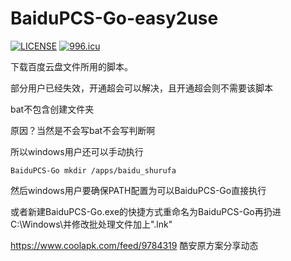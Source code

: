 # BaiduPCS-Go-easy2use

[![LICENSE](https://img.shields.io/badge/license-Anti%20996-blue.svg)](https://raw.githubusercontent.com/poly000/BaiduPCS-Go-easy2use/master/LICENSE) [![996.icu](https://img.shields.io/badge/link-996.icu-red.svg)](https://996.icu)

下载百度云盘文件所用的脚本。

部分用户已经失效，开通超会可以解决，且开通超会则不需要该脚本

bat不包含创建文件夹

原因？当然是不会写bat不会写判断啊

所以windows用户还可以手动执行

```
BaiduPCS-Go mkdir /apps/baidu_shurufa
```

然后windows用户要确保PATH配置为可以BaiduPCS-Go直接执行

或者新建BaiduPCS-Go.exe的快捷方式重命名为BaiduPCS-Go再扔进C:\Windows\并修改批处理文件加上".lnk"

https://www.coolapk.com/feed/9784319 酷安原方案分享动态


